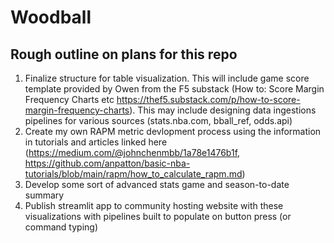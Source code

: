 # Woodball

## Rough outline on plans for this repo
1. Finalize structure for table visualization. This will include game score template provided by Owen from the F5 substack (How to: Score Margin Frequency Charts etc https://thef5.substack.com/p/how-to-score-margin-frequency-charts). This may include designing data ingestions pipelines for various sources (stats.nba.com, bball_ref, odds.api)
2. Create my own RAPM metric devlopment process using the information in tutorials and articles linked here (https://medium.com/@johnchenmbb/1a78e1476b1f, https://github.com/anpatton/basic-nba-tutorials/blob/main/rapm/how_to_calculate_rapm.md)
3. Develop some sort of advanced stats game and season-to-date summary
4. Publish streamlit app to community hosting website with these visualizations with pipelines built to populate on button press (or command typing)

